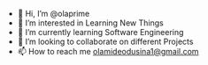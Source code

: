 - 👋 Hi, I’m @olaprime
- 👀 I’m interested in Learning New Things
- 🌱 I’m currently learning Software Engineering
- 💞️ I’m looking to collaborate on different Projects
- 📫 How to reach me olamideodusina1@gmail.com

<!---
olaprime1/olaprime1 is a ✨ special ✨ repository because its `README.md` (this file) appears on your GitHub profile.
You can click the Preview link to take a look at your changes.
--->
